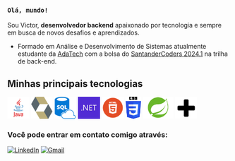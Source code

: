 ### `Olá, mundo!`
Sou Victor, **desenvolvedor backend** apaixonado por tecnologia e sempre em busca de novos desafios e aprendizados.  
* Formado em Análise e Desenvolvimento de Sistemas atualmente estudante da [AdaTech](https://ada.tech/) com a bolsa do [SantanderCoders 2024.1](https://app.santanderopenacademy.com/pt-BR/program/santander-coders-2024#error=login_required&state=cd57e942-2104-4c51-9f78-75ccbcbdeca2&iss=https%3A%2F%2Fsso.santanderopenacademy.com%2Fauth%2Frealms%2FBecas) na trilha de back-end.  

## Minhas principais tecnologias

<div style="display: inline">
    <img widith='50' height='50' src="assets/java.png">
    <img widith='50' height='50' src="assets/hibernate.png">
    <img widith='50' height='50' src="assets/sql.png"> 
    <img widith='50' height='50' src="assets/dotnet.png">
    <img widith='50' height='50' src="assets/html.png">
    <img widith='50' height='50' src="assets/css.png">
    <img widith='50' height='50' src="assets/spring.png">
    <img widith='50' height='50' src="assets/plus.png">
</div>

### Você pode entrar em contato comigo através:
<a href="www.linkedin.com/in/victor-faria-29b960196" target="_blank">![LinkedIn](https://img.shields.io/badge/linkedin-%230077B5.svg?style=for-the-badge&logo=linkedin&logoColor=white)</a>
<a href="mailto:victorfarian@gmail.com?subject=Vi seu perfil no github&body=Olá Victor, encontrei seu perfil no github e gostaria de">![Gmail](https://img.shields.io/badge/Gmail-D14836?style=for-the-badge&logo=gmail&logoColor=white)</a>
